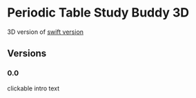 # Periodic Table Study Buddy 3D

3D version of [swift version](https://github.com/francistopher/PTSBiOSSwiftUI)

## Versions

### 0.0

clickable intro text
